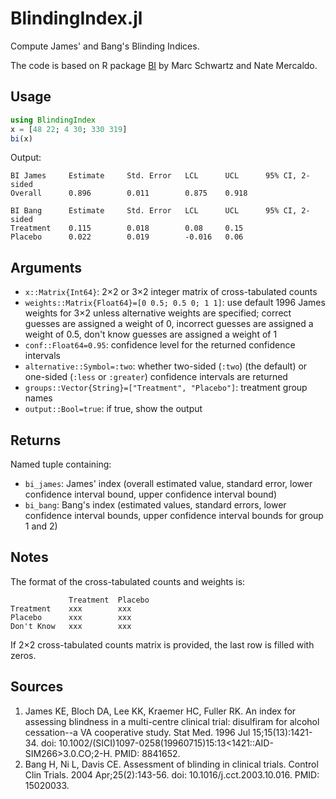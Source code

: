 # BlindingIndex.jl

Compute James' and Bang's Blinding Indices.

The code is based on R package [BI](https://github.com/marcschwartz/BI) by Marc Schwartz and Nate Mercaldo.

## Usage

```julia
using BlindingIndex
x = [48 22; 4 30; 330 319]
bi(x)
```

Output:

```
BI James     Estimate     Std. Error   LCL      UCL      95% CI, 2-sided
Overall      0.896        0.011        0.875    0.918   

BI Bang      Estimate     Std. Error   LCL      UCL      95% CI, 2-sided
Treatment    0.115        0.018        0.08     0.15    
Placebo      0.022        0.019        -0.016   0.06    
```

## Arguments

- `x::Matrix{Int64}`: 2×2 or 3×2 integer matrix of cross-tabulated counts
- `weights::Matrix{Float64}=[0 0.5; 0.5 0; 1 1]`: use default 1996 James weights for 3×2 unless alternative weights are specified; correct guesses are assigned a weight of 0, incorrect guesses are assigned a weight of 0.5, don't know guesses are assigned a weight of 1
- `conf::Float64=0.95`: confidence level for the returned confidence intervals
- `alternative::Symbol=:two`: whether two-sided (`:two`) (the default) or one-sided (`:less` or `:greater`) confidence intervals are returned
- `groups::Vector{String}=["Treatment", "Placebo"]`: treatment group names
- `output::Bool=true`: if true, show the output

## Returns

Named tuple containing:
- `bi_james`: James' index (overall estimated value, standard error, lower confidence interval bound, upper confidence interval bound)
- `bi_bang`: Bang's index (estimated values, standard errors, lower confidence interval bounds, upper confidence interval bounds for group 1 and 2)

## Notes

The format of the cross-tabulated counts and weights is:

```
             Treatment  Placebo
Treatment    xxx        xxx 
Placebo      xxx        xxx 
Don't Know   xxx        xxx
```

If 2×2 cross-tabulated counts matrix is provided, the last row is filled with zeros.

## Sources

1. James KE, Bloch DA, Lee KK, Kraemer HC, Fuller RK. An index for assessing blindness in a multi-centre clinical trial: disulfiram for alcohol cessation--a VA cooperative study. Stat Med. 1996 Jul 15;15(13):1421-34. doi: 10.1002/(SICI)1097-0258(19960715)15:13<1421::AID-SIM266>3.0.CO;2-H. PMID: 8841652.
2. Bang H, Ni L, Davis CE. Assessment of blinding in clinical trials. Control Clin Trials. 2004 Apr;25(2):143-56. doi: 10.1016/j.cct.2003.10.016. PMID: 15020033.